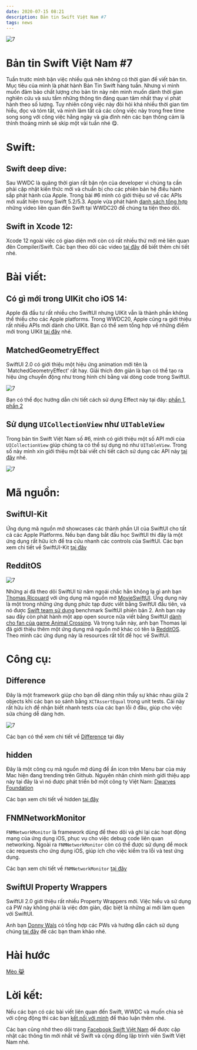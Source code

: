 ```yaml
---
date: 2020-07-15 08:21
description: Bản tin Swift Việt Nam #7
tags: news
---
```


![7](https://raw.githubusercontent.com/SwiftVietnam/SwiftVietnam/master/Output/Images/swiftvietnam/7/swiftvietnam_7.png)

# Bản tin Swift Việt Nam #7

Tuần trước mình bận việc nhiều quá nên không có thời gian để viết bản tin. Mục tiêu của mình là phát hành Bản Tin Swift hàng tuần. Nhưng vì mình muốn đảm bảo chất lượng cho bản tin này nên mình muốn dành thời gian nghiên cứu và sưu tầm những thông tin đáng quan tâm nhất thay vì phát hành theo số lượng. Tuy nhiên công việc này đòi hỏi khá nhiều thời gian tìm hiểu, đọc và tóm tắt, và mình làm tất cả các công việc này trong free time song song với công việc hằng ngày và gia đình nên các bạn thông cảm là thỉnh thoảng mình sẽ skip một vài tuần nhé 😋.

# Swift:

## Swift deep dive:

Sau WWDC là quãng thời gian rất bận rộn của developer vì chúng ta cần phải cập nhật kiến thức mới và chuẩn bị cho các phiên bản hệ điều hành sắp phát hành của Apple. Trong bài #6 mình có giới thiệu sơ về các APIs mới xuất hiện trong Swift 5.2/5.3. Apple vừa phát hảnh [danh sách tổng hợp](https://developer.apple.com/news/?id=tjv7v7k1) những video liên quan đến Swift tại WWDC20 để chúng ta tiện theo dõi.

## Swift in Xcode 12:

Xcode 12 ngoài việc có giao diện mới còn có rất nhiều thứ mới mẻ liên quan đên Compiler/Swift. Các bạn theo dõi các video [tại đây](https://developer.apple.com/news/?id=4nh602ih) để biết thêm chi tiết nhé.

# Bài viết:

## Có gì mới trong UIKit cho iOS 14:

Apple đã đầu tư rất nhiều cho SwiftUI nhưng UIKit vẫn là thành phần không thể thiếu cho các Apple platforms. Trong WWDC20, Apple cũng ra giới thiệu rất nhiều APIs mới dành cho UIKit. Bạn có thể xem tổng hợp về những điểm mới trong UIKit [tại đây](https://www.swiftjectivec.com/ios-14-notable-uikit-additions/) nhé.

## MatchedGeometryEffect

SwiftUI 2.0 có giới thiệu một hiệu ứng animation mới tên là `MatchedGeometryEffect' rất hay. Giải thích đơn giản là bạn có thể tạo ra hiệu ứng chuyển động như trong hình chỉ bằng vài dòng code trong SwiftUI.

![7](https://raw.githubusercontent.com/SwiftVietnam/SwiftVietnam/master/Output/Images/swiftvietnam/7/small-loop-1.gif)

Bạn có thể đọc hướng dẫn chi tiết cách sử dụng Effect này tại đây: [phần 1](https://swiftui-lab.com/matchedgeometryeffect-part1/), [phần 2](https://swiftui-lab.com/matchedgeometryeffect-part2/)

## Sử dụng `UICollectionView` như `UITableView`

Trong bản tin Swift Việt Nam số #6, mình có giới thiệu một số API mới của `UICollectionView` giúp chúng ta có thể sự dụng nó như `UITableView`. Trong số này mình xin giới thiệu một bài viết chi tiết cách sử dụng các API này [tại đây](https://useyourloaf.com/blog/creating-lists-with-collection-view/) nhé.

![7](https://raw.githubusercontent.com/SwiftVietnam/SwiftVietnam/master/Output/Images/swiftvietnam/7/tableview.png)


# Mã nguồn:

## SwiftUI-Kit

Ứng dụng mã nguồn mở showcases các thành phần UI của SwiftUI cho tất cả các Apple Platforms. Nếu bạn đang bắt đầu học SwiftUI thì đây là một ứng dụng rất hữu ích để tra cứu nhanh các controls của SwiftUI.
Các bạn xem chi tiết về SwiftUI-Kit [tại đây](https://github.com/jordansinger/SwiftUI-Kit)

## RedditOS

![7](https://raw.githubusercontent.com/SwiftVietnam/SwiftVietnam/master/Output/Images/swiftvietnam/7/redditos.png)

Những ai đã theo dõi SwiftUI từ năm ngoái chắc hẳn không lạ gì anh bạn [Thomas Ricouard](https://github.com/Dimillian) với ứng dụng mã nguồn mở [MovieSwiftUI](https://github.com/Dimillian/MovieSwiftUI). Ứng dụng này là một trong những ứng dụng phức tạp được viết bằng SwiftUI đầu tiên, và nó được [Swift team sử dụng](https://twitter.com/Dimillian/status/1276069357550960641) benchmark SwiftUI phiên bản 2. Anh bạn này sau đấy còn phát hành một app open source nữa viết bằng SwiftUI [dành cho fan của game Animal Crossing](https://github.com/Dimillian/ACHNBrowserUI). Và trong tuần này, anh bạn Thomas lại đã giới thiệu thêm một ứng dụng mã nguồn mở khác có tên là [RedditOS](https://github.com/Dimillian/RedditOS). Theo mình các ứng dụng này là resources rất tốt để học về SwiftUI.

# Công cụ:

## Difference

Đây là một framework giúp cho bạn dễ dàng nhìn thấy sự khác nhau giữa 2 objects khi các bạn so sánh bằng `XCTAssertEqual` trong unit tests. Cái này rất hữu ích để nhận biết nhanh tests của các bạn lỗi ở đâu, giúp cho việc sửa chúng dễ dàng hơn.

![7](https://raw.githubusercontent.com/SwiftVietnam/SwiftVietnam/master/Output/Images/swiftvietnam/7/difference.png)

Các bạn có thể xem chi tiết về [Difference](https://github.com/krzysztofzablocki/Difference) tại đây

## hidden

Đây là một công cụ mã nguồn mở dùng để ẩn icon trên Menu bar của máy Mac hiện đang trending trên Github. Nguyên nhân chính mình giới thiệu app này tại đây là vì nó được phát triển bở một công ty Việt Nam: [Dwarves Foundation](https://dwarves.foundation)

Các bạn xem chi tiết về hidden [tại đây](https://github.com/dwarvesf/hidden)

## FNMNetworkMonitor

`FNMNetworkMonitor` là framework dùng để theo dõi và ghi lại các hoạt động mạng của ứng dụng iOS, phục vụ cho việc debug code liên quan networking. Ngoài ra `FNMNetworkMonitor` còn có thể được sử dụng để mock các requests cho ứng dụng iOS, giúp ích cho việc kiểm tra lỗi và test ứng dụng.

Các bạn xem chi tiết về `FNMNetworkMonitor` [tại đây](https://github.com/Farfetch/network-monitor-ios)

## SwiftUI Property Wrappers

SwiftUI 2.0 giới thiệu rất nhiều Property Wrappers mới. Việc hiểu và sử dụng cá PW này không phải là việc đơn giản, đặc biệt là những ai mới làm quen với SwiftUI.

Anh bạn [Donny Wals](https://www.donnywals.com/) có tổng hợp các PWs và hướng dẫn cách sử dụng chúng [tại đây](https://swiftuipropertywrappers.com/) để các bạn tham khảo nhé.

# Hài hước

[Mèo 😹](https://twitter.com/Valzevul/status/1275164878056103936?s=20)

# Lời kết:

Nếu các bạn có các bài viết liên quan đến Swift, WWDC và muốn chia sẻ với cộng động thì các bạn [kết nối với mình](https://www.facebook.com/tran.binhan) để thảo luận thêm nhé.

Các bạn cũng nhớ theo dõi trang [Facebook Swift Việt Nam](https://www.facebook.com/Swift-Vi%E1%BB%87t-Nam-396835394265318) để được cập nhật các thông tin mới nhất về Swift và cộng đồng lập trình viên Swift Việt Nam nhé.